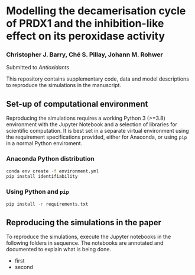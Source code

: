# Modelling the decamerisation cycle of PRDX1 and the inhibition-like effect on its peroxidase activity

### Christopher J. Barry, Ché S. Pillay, Johann M. Rohwer

Submitted to _Antioxidants_

This repository contains supplementary code, data and model descriptions to
reproduce the simulations in the manuscript.

## Set-up of computational environment

Reproducing the simulations requires a working Python 3 (>=3.8) environment 
with the Jupyter Notebook and a selection of libraries for scientific computation.
It is best set in a separate virtual environment using the requirement
specifications provided, either for Anaconda, or using `pip` in a normal Python enviroment.

### Anaconda Python distribution

```bash
conda env create -f environment.yml
pip install identifiability
```

### Using Python and `pip`

```bash
pip install -r requirements.txt
```

## Reproducing the simulations in the paper

To reproduce the simulations, execute the Jupyter notebooks in the following 
folders in sequence. The notebooks are annotated and documented to explain
what is being done.

- first
- second
